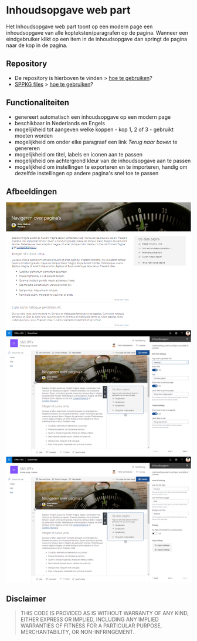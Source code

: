 # Inhoudsopgave web part

Het Inhoudsopgave web part toont op een modern page een inhoudsopgave van alle kopteksten/paragrafen op de pagina. Wanneer een eindgebruiker klikt op een item in de inhoudsopgave dan springt de pagina naar de kop in de pagina.  

## Repository

- De repository is hierboven te vinden > [hoe te gebruiken][link1]?
- [SPPKG files](https://github.com/Portiva-O365/webpart-tableofcontents/tree/master/sharepoint) > [hoe te gebruiken][link2]?

## Functionaliteiten

- genereert automatisch een inhoudsopgave op een modern page
- beschikbaar in Nederlands en Engels
- mogelijkheid tot aangeven welke koppen - kop 1, 2 of 3 - gebruikt moeten worden
- mogelijkheid om onder elke paragraaf een link _Terug naar boven_ te genereren 
- mogelijkheid om titel, labels en iconen aan te passen
- mogelijkheid om achtergrond kleur van de inhoudsopgave aan te passen
- mogelijkheid om instellingen te exporteren en te importeren, handig om dezelfde instellingen op andere pagina's snel toe te passen

## Afbeeldingen

![Pagina met inhoudsopgave web part][image01]
![Web Part Configuratie 1][image02]
![Web Part Configuratie 2][image03]

## Disclaimer

> THIS CODE IS PROVIDED AS IS WITHOUT WARRANTY OF ANY KIND, EITHER EXPRESS OR IMPLIED, INCLUDING ANY IMPLIED WARRANTIES OF FITNESS FOR A PARTICULAR PURPOSE, MERCHANTABILITY, OR NON-INFRINGEMENT.

[image01]: ./afbeeldingen/TableOfContents01.png
[image02]: ./afbeeldingen/TableOfContents02.png
[image03]: ./afbeeldingen/TableOfContents03.png

[link1]: https://github.com/Portiva-O365/portfolio/blob/master/repository-gebruiken.md
[link2]: https://github.com/Portiva-O365/portfolio/blob/master/repository-packages.md

